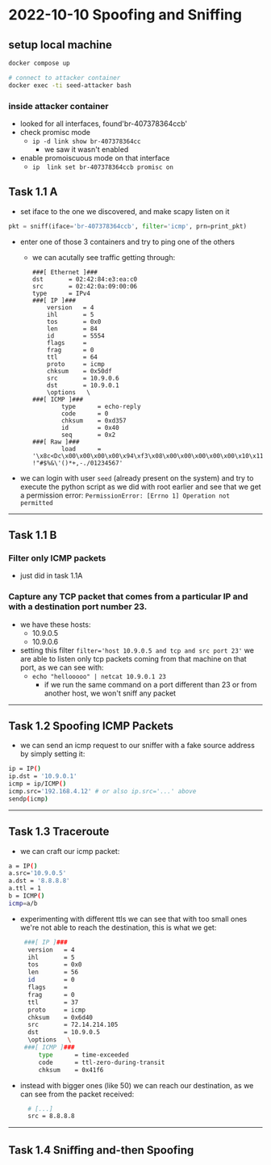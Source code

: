 # 2022-10-10 Spoofing and Sniffing

## setup local machine
```bash
docker compose up

# connect to attacker container
docker exec -ti seed-attacker bash
```

### inside attacker container
- looked for all interfaces, found'br-407378364ccb'
- check promisc mode
  - `ip -d link show br-407378364cc`
    - we saw it wasn't enabled
- enable promoiscuous mode on that interface
  - `ip  link set br-407378364ccb promisc on`

## Task 1.1 A

- set iface to the one we discovered, and make scapy listen on it
```python
pkt = sniff(iface='br-407378364ccb', filter='icmp', prn=print_pkt)
```
- enter one of those 3 containers and try to ping one of the others
  - we can acutally see traffic getting through:
    ```
    ###[ Ethernet ]### 
    dst       = 02:42:84:e3:ea:c0
    src       = 02:42:0a:09:00:06
    type      = IPv4
    ###[ IP ]### 
        version   = 4
        ihl       = 5
        tos       = 0x0
        len       = 84
        id        = 5554
        flags     = 
        frag      = 0
        ttl       = 64
        proto     = icmp
        chksum    = 0x50df
        src       = 10.9.0.6
        dst       = 10.9.0.1
        \options   \
    ###[ ICMP ]### 
            type      = echo-reply
            code      = 0
            chksum    = 0xd357
            id        = 0x40
            seq       = 0x2
    ###[ Raw ]### 
            load      = '\x8c<Dc\x00\x00\x00\x00\x94\xf3\x08\x00\x00\x00\x00\x00\x10\x11\x12\x13\x14\x15\x16\x17\x18\x19\x1a\x1b\x1c\x1d\x1e\x1f !"#$%&\'()*+,-./01234567'

    ```

- we can login with user `seed` (already present on the system) and try to execute the python script as we did with root earlier and see that we get a permission error: `PermissionError: [Errno 1] Operation not permitted`

---

## Task 1.1 B

### Filter only ICMP packets
- just did in task 1.1A

### Capture any TCP packet that comes from a particular IP and with a destination port number 23.
- we have these hosts:
  - 10.9.0.5
  - 10.9.0.6
- setting this filter `filter='host 10.9.0.5 and tcp and src port 23'` we are able to listen only tcp packets coming from that machine on that port, as we can see with:
  - `echo "hellooooo" | netcat 10.9.0.1 23`
    - if we run the same command on a port different than 23 or from another host, we won't sniff any packet

---

## Task 1.2 Spoofing ICMP Packets
- we can send an icmp request to our sniffer with a fake source address by simply setting it: 
```bash
ip = IP()
ip.dst = '10.9.0.1' 
icmp = ip/ICMP() 
icmp.src='192.168.4.12' # or also ip.src='...' above
sendp(icmp)
```

---

## Task 1.3 Traceroute
- we can craft our icmp packet:
```bash
a = IP()
a.src='10.9.0.5'
a.dst = '8.8.8.8' 
a.ttl = 1
b = ICMP() 
icmp=a/b
```
- experimenting with different ttls we can see that with too small ones we're not able to reach the destination, this is what we get:
   ```bash
    ###[ IP ]### 
     version   = 4
     ihl       = 5
     tos       = 0x0
     len       = 56
     id        = 0
     flags     = 
     frag      = 0
     ttl       = 37
     proto     = icmp
     chksum    = 0x6d40
     src       = 72.14.214.105
     dst       = 10.9.0.5
     \options   \
    ###[ ICMP ]### 
        type      = time-exceeded
        code      = ttl-zero-during-transit
        chksum    = 0x41f6
  ```
- instead with bigger ones (like 50) we can reach our destination, as we can see from the packet received:
  ```bash
    # [...]
    src = 8.8.8.8
  ```

---

## Task 1.4 Sniﬀing and-then Spoofing
